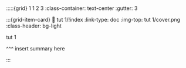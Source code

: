 # 

:::::{grid} 1 1 2 3
:class-container: text-center
:gutter: 3

:::{grid-item-card}
:link: tut 1/!index
:link-type: doc
:img-top: tut 1/cover.png
:class-header: bg-light

tut 1

^^^
insert summary here

:::
